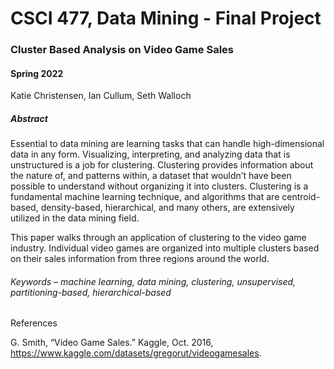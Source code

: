 # CSCI 477, Data Mining - Final Project

### Cluster Based Analysis on Video Game Sales

#### Spring 2022

Katie Christensen, Ian Cullum, Seth Walloch

##### Abstract

  Essential to data mining are learning tasks that can handle high-dimensional data in any form. Visualizing, interpreting, and analyzing data that is unstructured is a job for clustering. Clustering provides information about the nature of, and patterns within, a dataset that wouldn’t have been possible to understand without organizing it into clusters. Clustering is a fundamental machine learning technique, and algorithms that are centroid-based, density-based, hierarchical, and many others, are extensively utilized in the data mining field. 
  
  This paper walks through an application of clustering to  the video game industry. Individual video games are organized into multiple clusters based on their sales information from three regions around the world.

###### Keywords – machine learning, data mining, clustering, unsupervised, partitioning-based, hierarchical-based

References

G. Smith, “Video Game Sales.” Kaggle, Oct. 2016, https://www.kaggle.com/datasets/gregorut/videogamesales.
